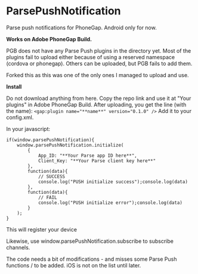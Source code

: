 ParsePushNotification
============

Parse push notifications for PhoneGap. Android only for now.

**Works on Adobe PhoneGap Build.**

PGB does not have any Parse Push plugins in the directory yet.
Most of the plugins fail to upload either because of using a reserved namespace (cordova or phonegap).
Others can be uploaded, but PGB fails to add them.

Forked this as this was one of the only ones I managed to upload and use.

**Install**

Do not download anything from here. Copy the repo link and use it at "Your plugins" in Adobe PhoneGap Build. After uploading, you get the line (with the name):
`<gap:plugin name="**name**" version="0.1.0" />`
Add it to your config.xml.

In your javascript:

```
if(window.parsePushNotification){
    window.parsePushNotification.initialize(
        {
            App_ID: "**Your Parse app ID here**",
            Client_Key: "**Your Parse client key here**"
        },
        function(data){
            // SUCCESS
            console.log("PUSH initialize success");console.log(data)
        },
        function(data){
            // FAIL
            console.log("PUSH initialize error");console.log(data)
        }
    );
}
```

This will register your device
  
  
Likewise, use window.parsePushNotification.subscribe to subscribe channels.
  
The code needs a bit of modifications -  and misses some Parse Push functions / to be added.
iOS is not on the list until later.
